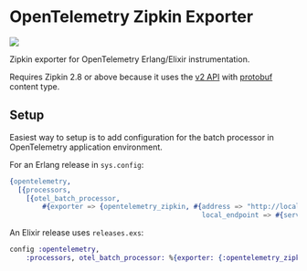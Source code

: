 # OpenTelemetry Zipkin Exporter

![](https://github.com/opentelemetry-beam/opentelemetry_zipkin/workflows/OpenTelemetry%20Zipkin%20Tests/badge.svg)

Zipkin exporter for OpenTelemetry Erlang/Elixir instrumentation.

Requires Zipkin 2.8 or above because it uses the [v2 API](https://zipkin.io/zipkin-api/#/default/post_spans) with [protobuf](https://github.com/openzipkin/zipkin-api/blob/master/zipkin.proto) content type.

## Setup

Easiest way to setup is to add configuration for the batch processor in OpenTelemetry application environment.

For an Erlang release in `sys.config`:

``` erlang
{opentelemetry,
  [{processors, 
    [{otel_batch_processor,
        #{exporter => {opentelemetry_zipkin, #{address => "http://localhost:9411/api/v2/spans",
                                               local_endpoint => #{service_name => <<"ServiceName">>}}}}}]}]}
```

An Elixir release uses `releases.exs`:

``` elixir
config :opentelemetry,
    :processors, otel_batch_processor: %{exporter: {:opentelemetry_zipkin, %{address: 'http://localhost:9411/api/v2/spans', local_endpoint: %{service_name: "ServiceName"}}}}
```
